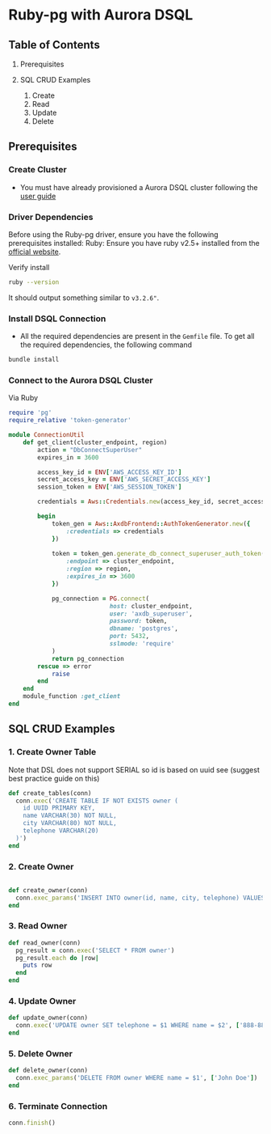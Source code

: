 # Ruby-pg with Aurora DSQL

## Table of Contents

1. Prerequisites

2. SQL CRUD Examples
   1. Create
   2. Read
   3. Update
   4. Delete

## Prerequisites

### Create Cluster

* You must have already provisioned a Aurora DSQL cluster following the [user guide](TBD)

### Driver Dependencies

Before using the Ruby-pg driver, ensure you have the following prerequisites installed:
Ruby: Ensure you have ruby v2.5+ installed from the [official website](https://www.ruby-lang.org/en/documentation/installation/).

Verify install

```bash
ruby --version
```

It should output something similar to `v3.2.6"`.

### Install DSQL Connection

- All the required dependencies are present in the `Gemfile` file. To get all the required dependencies, the following command

```bash
bundle install
```

### Connect to the Aurora DSQL Cluster

Via Ruby

```ruby
require 'pg'
require_relative 'token-generator'

module ConnectionUtil
    def get_client(cluster_endpoint, region)
        action = "DbConnectSuperUser"
        expires_in = 3600

        access_key_id = ENV['AWS_ACCESS_KEY_ID']
        secret_access_key = ENV['AWS_SECRET_ACCESS_KEY']
        session_token = ENV['AWS_SESSION_TOKEN']

        credentials = Aws::Credentials.new(access_key_id, secret_access_key, session_token)

        begin
            token_gen = Aws::AxdbFrontend::AuthTokenGenerator.new({
                :credentials => credentials
            })
        
            token = token_gen.generate_db_connect_superuser_auth_token({
                :endpoint => cluster_endpoint,
                :region => region,
                :expires_in => 3600
            })

            pg_connection = PG.connect(
                            host: cluster_endpoint,
                            user: 'axdb_superuser',
                            password: token,
                            dbname: 'postgres',
                            port: 5432,
                            sslmode: 'require'
            )
            return pg_connection
        rescue => error
            raise
        end
    end
    module_function :get_client
end
```

## SQL CRUD Examples

### 1. Create Owner Table

Note that DSL does not support SERIAL so id is based on uuid see (suggest best practice guide on this)

```ruby
def create_tables(conn)
  conn.exec('CREATE TABLE IF NOT EXISTS owner (
    id UUID PRIMARY KEY,
    name VARCHAR(30) NOT NULL,
    city VARCHAR(80) NOT NULL,
    telephone VARCHAR(20)
  )')
end
```

### 2. Create Owner

```ruby

def create_owner(conn)
  conn.exec_params('INSERT INTO owner(id, name, city, telephone) VALUES($1, $2, $3, $4)', [SecureRandom.uuid, 'John Doe', 'Las Vegas', '555-555-5555'])
end
```

### 3. Read Owner

```ruby
def read_owner(conn)
  pg_result = conn.exec('SELECT * FROM owner')
  pg_result.each do |row|
    puts row
  end
end
```

### 4. Update Owner

```ruby
def update_owner(conn)
  conn.exec('UPDATE owner SET telephone = $1 WHERE name = $2', ['888-888-8888', 'John Doe'])
end
```

### 5. Delete Owner

```ruby
def delete_owner(conn)
  conn.exec_params('DELETE FROM owner WHERE name = $1', ['John Doe'])
end
```

### 6. Terminate Connection

```ruby
conn.finish()
```
